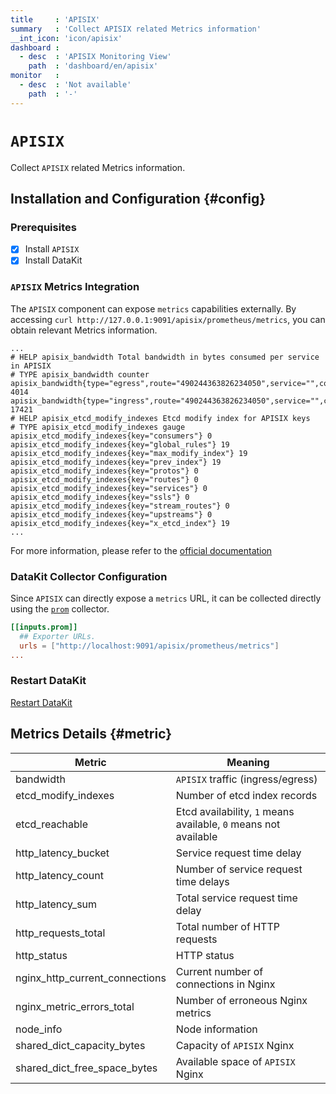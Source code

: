 ```yaml
---
title     : 'APISIX'
summary   : 'Collect APISIX related Metrics information'
__int_icon: 'icon/apisix'
dashboard :
  - desc  : 'APISIX Monitoring View'
    path  : 'dashboard/en/apisix'
monitor   :
  - desc  : 'Not available'
    path  : '-'
---
```


<!-- markdownlint-disable MD025 -->
# `APISIX`
<!-- markdownlint-enable -->

Collect `APISIX` related Metrics information.

## Installation and Configuration {#config}

### Prerequisites

- [x] Install `APISIX`
- [x] Install DataKit

### `APISIX` Metrics Integration

The `APISIX` component can expose `metrics` capabilities externally. By accessing `curl http://127.0.0.1:9091/apisix/prometheus/metrics`, you can obtain relevant Metrics information.

```log
...
# HELP apisix_bandwidth Total bandwidth in bytes consumed per service in APISIX
# TYPE apisix_bandwidth counter
apisix_bandwidth{type="egress",route="490244363826234050",service="",consumer="",node="192.168.2.114"} 4014
apisix_bandwidth{type="ingress",route="490244363826234050",service="",consumer="",node="192.168.2.114"} 17421
# HELP apisix_etcd_modify_indexes Etcd modify index for APISIX keys
# TYPE apisix_etcd_modify_indexes gauge
apisix_etcd_modify_indexes{key="consumers"} 0
apisix_etcd_modify_indexes{key="global_rules"} 19
apisix_etcd_modify_indexes{key="max_modify_index"} 19
apisix_etcd_modify_indexes{key="prev_index"} 19
apisix_etcd_modify_indexes{key="protos"} 0
apisix_etcd_modify_indexes{key="routes"} 0
apisix_etcd_modify_indexes{key="services"} 0
apisix_etcd_modify_indexes{key="ssls"} 0
apisix_etcd_modify_indexes{key="stream_routes"} 0
apisix_etcd_modify_indexes{key="upstreams"} 0
apisix_etcd_modify_indexes{key="x_etcd_index"} 19
...
```

For more information, please refer to the [official documentation](https://apisix.apache.org/docs/apisix/plugins/prometheus/)

### DataKit Collector Configuration

Since `APISIX` can directly expose a `metrics` URL, it can be collected directly using the [`prom`](./prom.md) collector.

```toml
[[inputs.prom]]
  ## Exporter URLs.
  urls = ["http://localhost:9091/apisix/prometheus/metrics"]
...
```

### Restart DataKit

[Restart DataKit](../datakit/datakit-service-how-to.md#manage-service)

## Metrics Details {#metric}

| Metric | Meaning |
| ------ | ------- |
| bandwidth | `APISIX` traffic (ingress/egress) |
| etcd_modify_indexes | Number of etcd index records |
| etcd_reachable | Etcd availability, `1` means available, `0` means not available |
| http_latency_bucket | Service request time delay |
| http_latency_count | Number of service request time delays |
| http_latency_sum | Total service request time delay |
| http_requests_total | Total number of HTTP requests |
| http_status | HTTP status |
| nginx_http_current_connections | Current number of connections in Nginx |
| nginx_metric_errors_total | Number of erroneous Nginx metrics |
| node_info | Node information |
| shared_dict_capacity_bytes | Capacity of `APISIX` Nginx |
| shared_dict_free_space_bytes | Available space of `APISIX` Nginx |